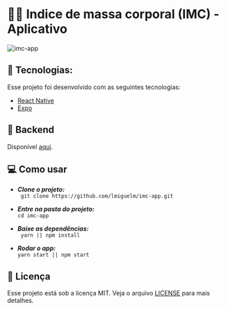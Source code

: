 
  
# 🏋️‍♂️ Indice de massa corporal (IMC) - Aplicativo

![imc-app](.github/imc.gif)

## 🚀   Tecnologias:
Esse projeto foi desenvolvido com as seguintes tecnologias:
- [React Native](https://reactnative.dev/)
- [Expo](https://expo.io/)

## 💾 Backend
Disponível [aqui](https://github.com/lmiguelm/imc-server).

## 💻 Como usar
- ***Clone o projeto:*** <br>
``` git clone https://github.com/lmiguelm/imc-app.git```

- ***Entre na pasta do projeto:*** <br>
 ```cd imc-app```
 
- ***Baixe as dependências:*** <br>
``` yarn || npm install```

- ***Rodar o app:*** <br>
```yarn start || npm start```


## 📝 Licença
Esse projeto está sob a licença MIT. Veja o arquivo  [LICENSE](https://github.com/lmiguelm/imc-app/blob/master/LICENSE.md) para mais detalhes.
